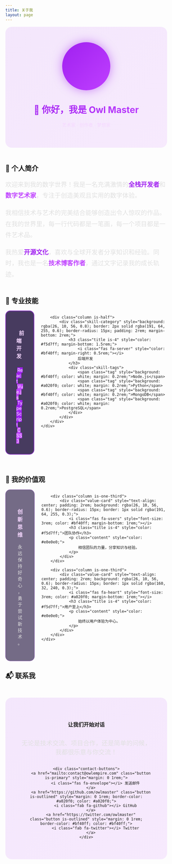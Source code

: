 ```yaml
---
title: 关于我
layout: page
---
```


<div class="about-hero" style="text-align: center; padding: 3rem 0; background: linear-gradient(135deg, rgba(160, 32, 240, 0.1) 0%, rgba(191, 64, 255, 0.1) 100%); border-radius: 20px; margin-bottom: 3rem;">
    <div class="avatar-container" style="margin-bottom: 2rem;">
        <div class="avatar" style="width: 150px; height: 150px; border-radius: 50%; background: linear-gradient(135deg, #a020f0, #bf40ff); display: flex; align-items: center; justify-content: center; margin: 0 auto; box-shadow: 0 0 30px rgba(160, 32, 240, 0.5);">
            <i class="fas fa-user" style="font-size: 4rem; color: white;"></i>
        </div>
    </div>
    <h1 class="title is-1" style="background: linear-gradient(45deg, #a020f0, #bf40ff); -webkit-background-clip: text; -webkit-text-fill-color: transparent; background-clip: text;">
        👋 你好，我是 Owl Master
    </h1>
    <p class="subtitle is-3" style="color: #f5d7ff; font-family: 'Orbitron', sans-serif;">
        艺术家 · 创作者 · 梦想家
    </p>
</div>

## 🦉 个人简介

<div class="intro-section" style="margin-bottom: 3rem;">
    <div class="content" style="font-size: 1.2rem; line-height: 1.8; color: #e0e0e0;">
        <p>
            欢迎来到我的数字世界！我是一名充满激情的<strong style="color: #a020f0;">全栈开发者</strong>和<strong style="color: #bf40ff;">数字艺术家</strong>，专注于创造美观且实用的数字体验。
        </p>
        <p>
            我相信技术与艺术的完美结合能够创造出令人惊叹的作品。在我的世界里，每一行代码都是一笔画，每一个项目都是一件艺术品。
        </p>
        <p>
            我热爱<strong style="color: #a020f0;">开源文化</strong>，喜欢与全球开发者分享知识和经验。同时，我也是一名<strong style="color: #bf40ff;">技术博客作者</strong>，通过文字记录我的成长轨迹。
        </p>
    </div>
</div>

## 🎯 专业技能

<div class="skills-section" style="margin-bottom: 3rem;">
    <div class="columns is-multiline">
        <div class="column is-half">
            <div class="skill-category" style="background: rgba(26, 10, 56, 0.8); border: 2px solid rgba(160, 32, 240, 0.6); border-radius: 15px; padding: 2rem; margin-bottom: 2rem;">
                <h3 class="title is-4" style="color: #f5d7ff; margin-bottom: 1.5rem;">
                    <i class="fas fa-code" style="color: #a020f0; margin-right: 0.5rem;"></i>
                    前端开发
                </h3>
                <div class="skill-tags">
                    <span class="tag" style="background: #a020f0; color: white; margin: 0.2rem;">React</span>
                    <span class="tag" style="background: #bf40ff; color: white; margin: 0.2rem;">Vue.js</span>
                    <span class="tag" style="background: #a020f0; color: white; margin: 0.2rem;">TypeScript</span>
                    <span class="tag" style="background: #bf40ff; color: white; margin: 0.2rem;">CSS3</span>
                </div>
            </div>
        </div>
        
        <div class="column is-half">
            <div class="skill-category" style="background: rgba(26, 10, 56, 0.8); border: 2px solid rgba(191, 64, 255, 0.6); border-radius: 15px; padding: 2rem; margin-bottom: 2rem;">
                <h3 class="title is-4" style="color: #f5d7ff; margin-bottom: 1.5rem;">
                    <i class="fas fa-server" style="color: #bf40ff; margin-right: 0.5rem;"></i>
                    后端开发
                </h3>
                <div class="skill-tags">
                    <span class="tag" style="background: #bf40ff; color: white; margin: 0.2rem;">Node.js</span>
                    <span class="tag" style="background: #a020f0; color: white; margin: 0.2rem;">Python</span>
                    <span class="tag" style="background: #bf40ff; color: white; margin: 0.2rem;">MongoDB</span>
                    <span class="tag" style="background: #a020f0; color: white; margin: 0.2rem;">PostgreSQL</span>
                </div>
            </div>
        </div>
    </div>
</div>

## 🌟 我的价值观

<div class="values-section" style="margin-bottom: 3rem;">
    <div class="columns is-multiline">
        <div class="column is-one-third">
            <div class="value-card" style="text-align: center; padding: 2rem; background: rgba(26, 10, 56, 0.6); border-radius: 15px; border: 1px solid rgba(160, 32, 240, 0.3);">
                <i class="fas fa-lightbulb" style="font-size: 3rem; color: #a020f0; margin-bottom: 1rem;"></i>
                <h3 class="title is-4" style="color: #f5d7ff;">创新思维</h3>
                <p class="content" style="color: #e0e0e0;">
                    永远保持好奇心，勇于尝试新技术。
                </p>
            </div>
        </div>
        
        <div class="column is-one-third">
            <div class="value-card" style="text-align: center; padding: 2rem; background: rgba(26, 10, 56, 0.6); border-radius: 15px; border: 1px solid rgba(191, 64, 255, 0.3);">
                <i class="fas fa-users" style="font-size: 3rem; color: #bf40ff; margin-bottom: 1rem;"></i>
                <h3 class="title is-4" style="color: #f5d7ff;">团队协作</h3>
                <p class="content" style="color: #e0e0e0;">
                    相信团队的力量，分享知识与经验。
                </p>
            </div>
        </div>
        
        <div class="column is-one-third">
            <div class="value-card" style="text-align: center; padding: 2rem; background: rgba(26, 10, 56, 0.6); border-radius: 15px; border: 1px solid rgba(160, 32, 240, 0.3);">
                <i class="fas fa-heart" style="font-size: 3rem; color: #a020f0; margin-bottom: 1rem;"></i>
                <h3 class="title is-4" style="color: #f5d7ff;">用户至上</h3>
                <p class="content" style="color: #e0e0e0;">
                    始终以用户体验为中心。
                </p>
            </div>
        </div>
    </div>
</div>

## 📬 联系我

<div class="contact-section" style="margin-top: 3rem; padding: 3rem; background: linear-gradient(135deg, rgba(160, 32, 240, 0.1) 0%, rgba(191, 64, 255, 0.1) 100%); border-radius: 20px; text-align: center;">
    <h3 class="title is-3" style="margin-bottom: 2rem;">让我们开始对话</h3>
    <p class="content" style="font-size: 1.2rem; margin-bottom: 2rem; color: #e0e0e0;">
        无论是技术交流、项目合作，还是简单的问候，我都很乐意与你交流！
    </p>
    
    <div class="contact-buttons">
        <a href="mailto:contact@owlempire.com" class="button is-primary" style="margin: 0 1rem;">
            <i class="fas fa-envelope"></i> 发送邮件
        </a>
        <a href="https://github.com/owlmaster" class="button is-outlined" style="margin: 0 1rem; border-color: #a020f0; color: #a020f0;">
            <i class="fab fa-github"></i> GitHub
        </a>
        <a href="https://twitter.com/owlmaster" class="button is-outlined" style="margin: 0 1rem; border-color: #bf40ff; color: #bf40ff;">
            <i class="fab fa-twitter"></i> Twitter
        </a>
    </div>
</div>

<style>
.skill-category {
    transition: all 0.3s ease;
}

.skill-category:hover {
    transform: translateY(-5px);
    box-shadow: 0 15px 30px rgba(160, 32, 240, 0.4);
}

.value-card {
    transition: all 0.3s ease;
}

.value-card:hover {
    transform: translateY(-5px);
    box-shadow: 0 15px 30px rgba(160, 32, 240, 0.3);
}

.contact-buttons .button {
    transition: all 0.3s ease;
}

.contact-buttons .button:hover {
    transform: translateY(-3px);
    box-shadow: 0 10px 20px rgba(160, 32, 240, 0.4);
}

@media (max-width: 768px) {
    .contact-buttons .button {
        margin: 0.5rem 0 !important;
        display: block;
    }
}
</style>
